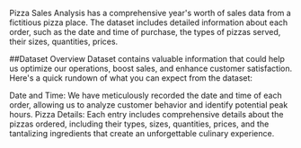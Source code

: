 Pizza Sales Analysis has a comprehensive year's worth of sales data from a fictitious pizza place. The dataset includes detailed information about each order, such as the date and time of purchase, the types of pizzas served, their sizes, quantities, prices.


##Dataset Overview
Dataset contains valuable information that could help us optimize our operations, boost sales, and enhance customer satisfaction. Here's a quick rundown of what you can expect from the dataset:

Date and Time: We have meticulously recorded the date and time of each order, allowing us to analyze customer behavior and identify potential peak hours.
Pizza Details: Each entry includes comprehensive details about the pizzas ordered, including their types, sizes, quantities, prices, and the tantalizing ingredients that create an unforgettable culinary experience.
